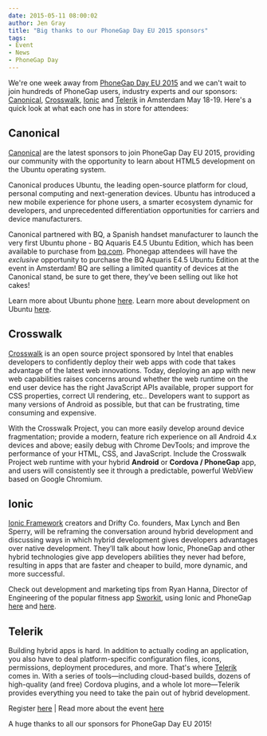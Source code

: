 ```yaml
---
date: 2015-05-11 08:00:02
author: Jen Gray
title: "Big thanks to our PhoneGap Day EU 2015 sponsors"
tags:
- Event
- News
- PhoneGap Day
---
```


We're one week away from [PhoneGap Day EU 2015](http://pgday.phonegap.com/eu2015/) and we can't wait to join hundreds of PhoneGap users, industry experts and our sponsors: [Canonical](http://www.canonical.com/), [Crosswalk](https://crosswalk-project.org/), [Ionic](http://ionicframework.com/) and [Telerik](http://www.telerik.com/) in Amsterdam May 18-19. Here's a quick look at what each one has in store for attendees:

## Canonical

[Canonical](http://www.canonical.com/) are the latest sponsors to join PhoneGap Day EU 2015, providing our community with the opportunity to learn about HTML5 development on the Ubuntu operating system.

Canonical produces Ubuntu, the leading open-source platform for cloud, personal computing and next-generation devices. Ubuntu has introduced a new mobile experience for phone users, a smarter ecosystem dynamic for developers, and unprecedented differentiation opportunities for carriers and device manufacturers.

Canonical partnered with BQ, a Spanish handset manufacturer to launch the very first Ubuntu phone - BQ Aquaris E4.5 Ubuntu Edition, which has been available to purchase from [bq.com](http://www.bq.com/gb/). Phonegap attendees will have the _exclusive_ opportunity to purchase the BQ Aquaris E4.5 Ubuntu Edition at the event in Amsterdam! BQ are selling a limited quantity of devices at the Canonical stand, be sure to get there, they’ve been selling out like hot cakes!

Learn more about Ubuntu phone [here](http://www.ubuntu.com/phone/).
Learn more about development on Ubuntu [here](https://developer.ubuntu.com/en/).

## Crosswalk

[Crosswalk](https://crosswalk-project.org/) is an open source project sponsored by Intel that enables developers to confidently deploy their web apps with code that takes advantage of the latest web innovations. Today, deploying an app with new web capabilities raises concerns around whether the web runtime on the end user device has the right JavaScript APIs available, proper support for CSS properties, correct UI rendering, etc..  Developers want to support as many versions of Android as possible, but that can be frustrating, time consuming and expensive.

With the Crosswalk Project, you can more easily develop around device fragmentation; provide a modern, feature rich experience on all Android 4.x devices and above; easily debug with Chrome DevTools; and improve the performance of your HTML, CSS, and JavaScript. Include the Crosswalk Project web runtime with your hybrid __Android__ or __Cordova / PhoneGap__ app, and users will consistently see it through a predictable, powerful WebView based on Google Chromium.

## Ionic

[Ionic Framework](http://ionicframework.com/) creators and Drifty Co. founders, Max Lynch and Ben Sperry, will be reframing the conversation around hybrid development and discussing ways in which hybrid development gives developers advantages over native development. They’ll talk about how Ionic, PhoneGap and other hybrid technologies give app developers abilities they never had before, resulting in apps that are faster and cheaper to build, more dynamic, and more successful.

Check out development and marketing tips from Ryan Hanna, Director of Engineering of the popular fitness app [Sworkit](http://sworkit.com/), using Ionic and PhoneGap [here](http://phonegap.com/blog/2015/03/19/sworkit-guest-post-pt1/) and [here](http://phonegap.com/blog/2015/05/06/sworkit-guest-post-pt-2/).

## Telerik

Building hybrid apps is hard. In addition to actually coding an application, you also have to deal platform-specific configuration files, icons, permissions, deployment procedures, and more. That's where [Telerik](http://www.telerik.com/) comes in. With a series of tools—including cloud-based builds, dozens of high-quality (and free) Cordova plugins, and a whole lot more—Telerik provides everything you need to take the pain out of hybrid development.

Register [here](https://phonegapdayeu.paydro.net/) | Read more about the event [here](http://pgday.phonegap.com/eu2015/)

A huge thanks to all our sponsors for PhoneGap Day EU 2015!
